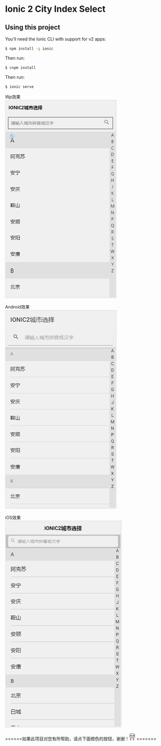 Ionic 2 City Index Select
=====================

## Using this project

You'll need the Ionic CLI with support for v2 apps:

```bash
$ npm install -g ionic
```

Then run:

```bash
$ cnpm install
```

Then run:

```bash
$ ionic serve
```

Wp效果  
![wp](./src/assets/img/ionic2-city-index-select-wp.gif)  

Android效果  
![md](./src/assets/img/ionic2-city-index-select-md.gif)  

iOS效果  
![ios](./src/assets/img/ionic2-city-index-select-ios.gif)  


======如果此项目对您有所帮助，请点下面橙色的按钮，谢谢！![ios](./src/assets/img/smile.png)  =======